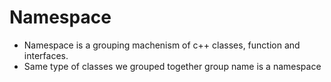 # Namespace

- Namespace is a grouping machenism of c++ classes, function and interfaces.
- Same type of classes we grouped together group name is a namespace

